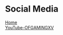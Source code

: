 # Social Media
[Home](https://ofgamingxv.github.io/Portfolio/)  
[YouTube-OFGAMINGXV](https://www.youtube.com/channel/UC-y0QeMwykEp2rVibSkhR1Q?view_as=subscriber)
